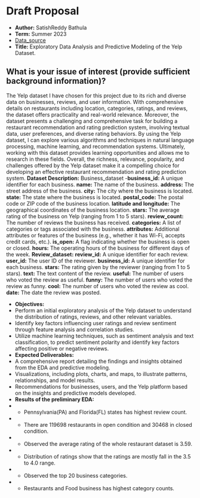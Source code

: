 # Draft Proposal

- **Author:** SatishReddy Bathula
-  **Term:** Summer 2023
-  [Data_source](https://www.yelp.com/dataset)
-  **Title:**  Exploratory Data Analysis and Predictive Modeling of the Yelp Dataset.
## What is your issue of interest (provide sufficient background information)?
  The Yelp dataset I have chosen for this project due to its rich and diverse data on businesses, reviews, and user information. With comprehensive details on restaurants including location, categories, ratings, and reviews, the dataset offers practicality and real-world relevance. Moreover, the dataset presents a challenging and comprehensive task for building a restaurant recommendation and rating prediction system, involving textual data, user preferences, and diverse rating behaviors. By using the Yelp dataset, I can explore various algorithms and techniques in natural language processing, machine learning, and recommendation systems. Ultimately, working with this dataset provides learning opportunities and allows me to research in these fields. Overall, the richness, relevance, popularity, and challenges offered by the Yelp dataset make it a compelling choice for developing an effective restaurant recommendation and rating prediction system.
**Dataset Description:** Business_dataset
-**business_id:** A unique identifier for each business.
**name:** The name of the business.
**address:** The street address of the business.
**city:** The city where the business is located.
**state:**  The state where the business is located.
**postal_code:** The postal code or ZIP code of the business location.
**latitude and longitude:**  The geographical coordinates of the business location.
**stars:** The average rating of the business on Yelp (ranging from 1 to 5 stars).
**review_count:** The number of reviews the business has received.
**categories:**  A list of categories or tags associated with the business.
**attributes:** Additional attributes or features of the business (e.g., whether it has Wi-Fi, accepts credit cards, etc.).
**is_open:** A flag indicating whether the business is open or closed.
**hours:** The operating hours of the business for different days of the week.
**Review_dataset:**
**review_id:** A unique identifier for each review.
**user_id:** The user ID of the reviewer.
**business_id:** A unique identifier for each business.
**stars:** The rating given by the reviewer (ranging from 1 to 5 stars).
**text:** The text content of the review.
**useful:** The number of users who voted the review as useful.
**funny:** The number of users who voted the review as funny. 
**cool:** The number of users who voted the review as cool. 
**date:** The date the review was posted.


  -  **Objectives:**
-  Perform an initial exploratory analysis of the Yelp dataset to understand the distribution of ratings, reviews, and other relevant variables.
-  Identify key factors influencing user ratings and review sentiment through feature analysis and correlation studies.
-  Utilize machine learning techniques, such as sentiment analysis and text classification, to predict sentiment polarity and identify key factors affecting positive or negative reviews.
-  **Expected Deliverables:**
-  A comprehensive report detailing the findings and insights obtained from the EDA and predictive modeling.
-  Visualizations, including plots, charts, and maps, to illustrate patterns, relationships, and model results.
-  Recommendations for businesses, users, and the Yelp platform based on the insights and predictive models developed.
-  **Results of the preliminary EDA:**
-  * Pennsylvania(PA) and Florida(FL) states has highest review count.
-  * There are 119698 restaurants in open condition and 30468 in closed condition.
-  * Observed the average rating of the whole restaurant dataset is 3.59.
-  * Distribution of ratings show that the ratings are mostly fall in the 3.5 to 4.0 range.
-  * Observed the top 20 business categories. 
-  * Restaurants and Food business has highest category counts.
